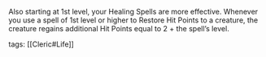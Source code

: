 Also starting at 1st level, your Healing Spells are more effective. Whenever you use a spell of 1st level or higher to Restore Hit Points to a creature, the creature regains additional Hit Points equal to 2 + the spell’s level.

tags: [[Cleric#Life]]